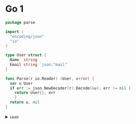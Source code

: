 # Go 1

```go
package parse

import (
  "encoding/json"
  "io"
)

type User struct {
  Name  string
  Email string `json:"mail"`
}

func Parse(r io.Reader) (User, error) {
  var u User
  if err := json.NewDecoder(r).Decode(&u); err != nil {
    return User{}, err
    }
  return u, nil
}
```

<details>
<summary>เฉลย</summary>

## เฉลย

- ปัญหา: tag json:"mail" ทำให้ Email ไม่แมปจาก JSON จริง
- วิธีแก้: เปลี่ยนเป็น json:"email"

```go
type User struct {
  Name  string
  Email string `json:"email"`
}

```

</details>
